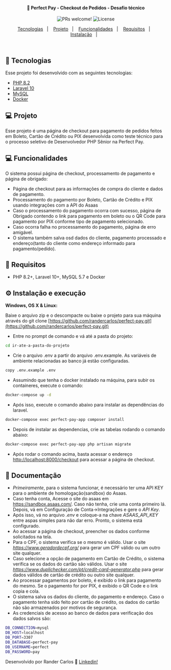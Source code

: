 <h4 align="center">
  🚀 Perfect Pay - Checkout de Pedidos - Desafio técnico
</h4>

<p align="center">
 <img src="https://img.shields.io/static/v1?label=PRs&message=welcome&color=7159c1&labelColor=000000" alt="PRs welcome!" />

  <img alt="License" src="https://img.shields.io/static/v1?label=license&message=MIT&color=7159c1&labelColor=000000">
</p>

<p align="center">
  <a href="#rocket-tecnologias">Tecnologias</a>&nbsp;&nbsp;&nbsp;|&nbsp;&nbsp;&nbsp;
  <a href="#-projeto">Projeto</a>&nbsp;&nbsp;&nbsp;|&nbsp;&nbsp;&nbsp;
  <a href="#-funcionalidades">Funcionalidades</a>&nbsp;&nbsp;&nbsp;|&nbsp;&nbsp;&nbsp;
  <a href="#-requisitos">Requisitos</a>&nbsp;&nbsp;&nbsp;|&nbsp;&nbsp;&nbsp;
  <a href="#-instalação">Instalação</a>&nbsp;&nbsp;&nbsp;|&nbsp;&nbsp;&nbsp;
</p>

<br>

## :rocket: Tecnologias

Esse projeto foi desenvolvido com as seguintes tecnologias:

- [PHP 8.2](https://php.net)
- [Laravel 10](https://laravel.com)
- [MySQL](https://mysql.com)
- [Docker](https://docker.com)


## 💻 Projeto

Esse projeto é uma página de checkout para pagamento de pedidos feitos em Boleto, Cartão de Crédito ou PIX desenvolvida como teste técnico para o processo seletivo de Desenvolvedor PHP Sênior na Perfect Pay.


## 💻 Funcionalidades

O sistema possui página de checkout, processamento de pagamento e página de obrigado:

- Página de checkout para as informações de compra do cliente e dados de pagamento.
- Processamento do pagamento por Boleto, Cartão de Crédito e PIX usando integrações com a API do Asaas 
- Caso o processamento do pagamento ocorra com sucesso, página de Obrigado contendo o link para pagamento em boleto ou o QR Code para pagamento por PIX conforme tipo de pagamento selecionado.
- Caso ocorra falha no processamento do pagamento, página de erro amigável.
- O sistema também salva osd dados do cliente, pagamento processado e endereço(tanto do cliente como endereço informado para pagamento/pedido).

## 📄 Requisitos

* PHP 8.2+, Laravel 10+, MySQL 5.7 e Docker


## ⚙️ Instalação e execução

**Windows, OS X & Linux:**

Baixe o arquivo zip e o descompacte ou baixe o projeto para sua máquina através do git clone [https://github.com/randercarlos/perfect-pay.git](https://github.com/randercarlos/perfect-pay.git)


- Entre no prompt de comando e vá até a pasta do projeto:

```sh
cd ir-ate-a-pasta-do-projeto
```

- Crie o arquivo .env a partir do arquivo .env.example. As variáveis de ambiente relacionadas ao banco já estão configuradas.

```sh
copy .env.example .env
```

- Assumindo que tenha o docker instalado na máquina, para subir os containeres, execute o comando:

```sh
docker-compose up -d
```

- Após isso, execute o comando abaixo para instalar as dependências do laravel.

```sh
docker-compose exec perfect-pay-app composer install
``` 

- Depois de instalar as dependencias, crie as tabelas rodando o comando abaixo:

```sh
docker-compose exec perfect-pay-app php artisan migrate
``` 

- Após rodar o comando acima, basta acessar o endereço [http://localhost:8000/checkout](http://localhost:8000/checkout) para acessar a página de checkout.

## 📝 Documentação

- *Primeiramente*, para o sistema funcionar, é necessário ter uma API KEY para o ambiente de homologação(sandbox) do Asaas. 
- Caso tenha conta, Acesse o site do asaas em https://sandbox.asaas.com/. Caso não tenha, crie uma conta primeiro lá. Depois, vá em Configuração de Conta->Integrações e gere o *API Key*.
- Após isso, vá no arquivo *.env* e coloque-a na chave *ASAAS_API_KEY* entre aspas simples para não dar erro. Pronto, o sistema está configurado. 
- Ao acessar a página de checkout, preencher os dados conforme solicitados na tela.
- Para o CPF, o sistema verifica se o mesmo é válido. Usar o site *https://www.geradordecpf.org/* para gerar um CPF válido ou um outro site qualquer.
- Caso selecione a opção de pagamento em Cartão de Crédito, o sistema verifica se os dados do cartão são válidos. Usar o site *https://www.duplichecker.com/pt/credit-card-generator.php* para gerar dados válidos de cartão de crédito ou outro site qualquer.
- Ao processar pagamentos por boleto, é exibido o link para pagamento do mesmo. Se o pagamento for por PIX, é exibido o QR Code e o link copia e cola.
- O sistema salva os dados do cliente, do pagamento e endereço. Caso o pagamento tenha sido feito por cartão de crédito, os dados do cartão não são armazenados por motivos de segurança.
- As credenciais de acesso ao banco de dados para verificação dos dados salvos são:

```sh
DB_CONNECTION=mysql
DB_HOST=localhost
DB_PORT=3307
DB_DATABASE=perfect-pay
DB_USERNAME=perfect
DB_PASSWORD=pay
```


Desenvolvido por Rander Carlos :wave: [Linkedin!](https://www.linkedin.com/in/rander-carlos-308a63a8//)
